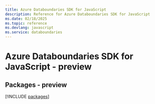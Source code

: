 ```yaml
---
title: Azure Databoundaries SDK for JavaScript
description: Reference for Azure Databoundaries SDK for JavaScript
ms.date: 02/18/2025
ms.topic: reference
ms.devlang: javascript
ms.service: databoundaries
---
```

# Azure Databoundaries SDK for JavaScript - preview
## Packages - preview
[!INCLUDE [packages](databoundaries-index.md)]